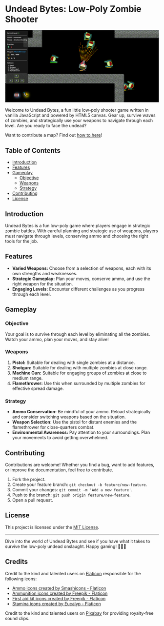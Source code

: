 # Undead Bytes: Low-Poly Zombie Shooter

![Undead Bytes](./docs/img/squareshoot.png)

Welcome to Undead Bytes, a fun little low-poly shooter game written in vanilla JavaScript and powered by HTML5 canvas. Gear up, survive waves of zombies, and strategically use your weapons to navigate through each level. Are you ready to face the undead?

Want to contribute a map? Find out [how to here](./docs/CONTRIBUTE-MAPS.MD)!

## Table of Contents
- [Introduction](#introduction)
- [Features](#features)
- [Gameplay](#gameplay)
  - [Objective](#objective)
  - [Weapons](#weapons)
  - [Strategy](#strategy)
- [Contributing](#contributing)
- [License](#license)

## Introduction

Undead Bytes is a fun low-poly game where players engage in strategic zombie battles. With careful planning and strategic use of weapons, players must navigate through levels, conserving ammo and choosing the right tools for the job.

## Features

- **Varied Weapons:** Choose from a selection of weapons, each with its own strengths and weaknesses.
- **Strategic Gameplay:** Plan your moves, conserve ammo, and use the right weapon for the situation.
- **Engaging Levels:** Encounter different challenges as you progress through each level.

## Gameplay

### Objective

Your goal is to survive through each level by eliminating all the zombies. Watch your ammo, plan your moves, and stay alive!

### Weapons

1. **Pistol:** Suitable for dealing with single zombies at a distance.
2. **Shotgun:** Suitable for dealing with multiple zombies at close range.
2. **Machine Gun:** Suitable for engaging groups of zombies at close to medium range.
2. **Flamethrower:** Use this when surrounded by multiple zombies for effective spread damage.

### Strategy

- **Ammo Conservation:** Be mindful of your ammo. Reload strategically and consider switching weapons based on the situation.
- **Weapon Selection:** Use the pistol for distant enemies and the flamethrower for close-quarters combat.
- **Environmental Awareness:** Pay attention to your surroundings. Plan your movements to avoid getting overwhelmed.

## Contributing

Contributions are welcome! Whether you find a bug, want to add features, or improve the documentation, feel free to contribute.

1. Fork the project.
2. Create your feature branch: `git checkout -b feature/new-feature`.
3. Commit your changes: `git commit -m 'Add a new feature'`.
4. Push to the branch: `git push origin feature/new-feature`.
5. Open a pull request.

## License

This project is licensed under the [MIT License](LICENSE.md).

---

Dive into the world of Undead Bytes and see if you have what it takes to survive the low-poly undead onslaught. Happy gaming! 🧟‍♂️🔫

## Credits

Credit to the kind and talented users on [Flaticon](https://www.flaticon.com/s) responsible for the following icons:

- <a href="https://www.flaticon.com/free-icons/ammo" title="ammo icons">Ammo icons created by Smashicons - Flaticon</a>
- <a href="https://www.flaticon.com/free-icons/ammunition" title="ammunition icons">Ammunition icons created by Freepik - Flaticon</a>
- <a href="https://www.flaticon.com/free-icons/first-aid-kit" title="first aid kit icons">First aid kit icons created by Freepik - Flaticon</a>
- <a href="https://www.flaticon.com/free-icons/stamina" title="stamina icons">Stamina icons created by Eucalyp - Flaticon</a>

Credit to the kind and talented users on [Pixabay](https://pixabay.com/id/service/license-summary/) for providing royalty-free sound clips.

